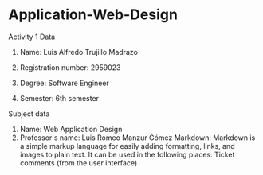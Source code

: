 # Application-Web-Design
Activity 1
Data
1. Name: Luis Alfredo Trujillo  Madrazo

2. Registration number: 2959023

3. Degree: Software Engineer

4. Semester: 6th semester

Subject data
1. Name: Web Application Design
2. Professor's name: Luis Romeo Manzur Gómez
Markdown:
Markdown is a simple markup language for easily adding formatting, links, and images to plain text. It can be used in the following places: Ticket comments (from the user interface)
